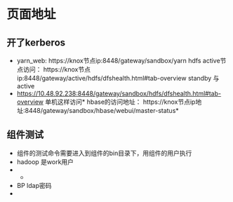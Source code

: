 # 页面地址
## 开了kerberos
* yarn_web:
https://knox节点ip:8448/gateway/sandbox/yarn
hdfs active节点访问：
https://knox节点ip:8448/gateway/active/hdfs/dfshealth.html#tab-overview
standby  与 active
* https://10.48.92.238:8448/gateway/sandbox/hdfs/dfshealth.html#tab-overview   单机这样访问*
hbase的访问地址：
https://knox节点ip地址:8448/gateway/sandbox/hbase/webui/master-status*
## 组件测试
* 组件的测试命令需要进入到组件的bin目录下，用组件的用户执行
* hadoop 是work用户
* *
* BP  ldap密码
* 
